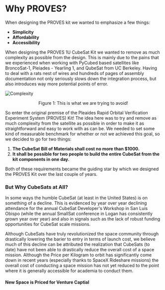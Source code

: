 # Why PROVES? 
When designing the PROVES kit we wanted to emphasize a few things: 

- **Simplicity**
- **Affordability**
- **Accessibility**

When designing the PROVES 1U CubeSat Kit we wanted to remove as much complexity as possible from the design. This is mainly due to the pains that we experienced when working with PyCubed based satellites like BroncoSat-1, Pleiades - Yearling 1, and QubeSat from UC Berkeley. Having to deal with a rats nest of wires and hundreds of pages of assembly documentation not only seriously slows down the integration process, but also introduces way more potential points of error. 

![Complexity](images/fig_c.png)
<p align="center">Figure 1: This is what we are trying to avoid!</p>

So enter the original premise of the Pleaides Rapid Orbital Verification Experiment System (PROVES) Kit! The idea here was to try and remove as much complexity from the satellite as possible in order to make it as straightforward and easy to work with as can be. We needed to set some kind of measurable benchmark for whether or not we achieved this goal, so we decided to go for two things: 

1. **The CubeSat Bill of Materials shall cost no more than $1000.** 
2. **It shall be possible for two people to build the entire CubeSat from the kit components in one day.** 

Both of these requirements became the guiding star by which we designed the PROVES Kit over the last couple of years. 

### But Why CubeSats at All? 
In some ways the humble CubeSat (at least in the United States) is on something of a decline. This is evidenced by year over year declining attendance for the annual CubeSat Developer's Workshop in San Luis Obispo (while the annual SmallSat conference in Logan has consistently grown year over year) and also in signals such as the lack of robust funding opportunities for CubeSat scale missions. 

Although CubeSats have truly revolutionized the space community through drastically lowering the barier to entry in terms of launch cost, we believe much of this decline can be attributed the realization that CubeSats (to date) have not been able to drastically reduce the overall cost of a space mission. Although the Price per Kilogram to orbit has significantly come down in recent years (especially thanks to SpaceX Rideshare missions) the overall cost of conducting a space mission has not yet reduced to the point where it is generally accessible for academia to conduct them. 

#### New Space is Priced for Venture Captial 
